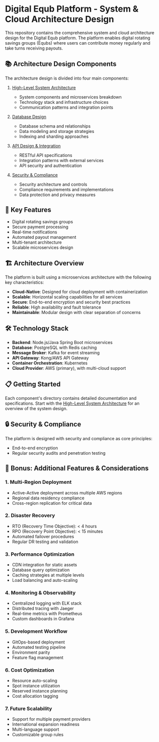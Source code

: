 # Digital Equb Platform - System & Cloud Architecture Design

This repository contains the comprehensive system and cloud architecture design for the Digital Equb platform. The platform enables digital rotating savings groups (Equbs) where users can contribute money regularly and take turns receiving payouts.

## 📚 Architecture Design Components

The architecture design is divided into four main components:

1. [High-Level System Architecture](./question1/README.md)
   - System components and microservices breakdown
   - Technology stack and infrastructure choices
   - Communication patterns and integration points

2. [Database Design](./question2/README.md)
   - Database schema and relationships
   - Data modeling and storage strategies
   - Indexing and sharding approaches

3. [API Design & Integration](./question3/README.md)
   - RESTful API specifications
   - Integration patterns with external services
   - API security and authentication

4. [Security & Compliance](./question4/README.md)
   - Security architecture and controls
   - Compliance requirements and implementations
   - Data protection and privacy measures

## 🎯 Key Features

- Digital rotating savings groups
- Secure payment processing
- Real-time notifications
- Automated payout management
- Multi-tenant architecture
- Scalable microservices design

## 🏗️ Architecture Overview

The platform is built using a microservices architecture with the following key characteristics:

- **Cloud-Native**: Designed for cloud deployment with containerization
- **Scalable**: Horizontal scaling capabilities for all services
- **Secure**: End-to-end encryption and security best practices
- **Reliable**: High availability and fault tolerance
- **Maintainable**: Modular design with clear separation of concerns

## 🛠️ Technology Stack

- **Backend**: Node.js/Java Spring Boot microservices
- **Database**: PostgreSQL with Redis caching
- **Message Broker**: Kafka for event streaming
- **API Gateway**: Kong/AWS API Gateway
- **Container Orchestration**: Kubernetes
- **Cloud Provider**: AWS (primary), with multi-cloud support

## 📋 Getting Started

Each component's directory contains detailed documentation and specifications. Start with the [High-Level System Architecture](./question1/README.md) for an overview of the system design.

## 🔒 Security & Compliance

The platform is designed with security and compliance as core principles:
- End-to-end encryption
- Regular security audits and penetration testing

## 🎁 Bonus: Additional Features & Considerations

### 1. Multi-Region Deployment
- Active-Active deployment across multiple AWS regions
- Regional data residency compliance
- Cross-region replication for critical data

### 2. Disaster Recovery
- RTO (Recovery Time Objective): < 4 hours
- RPO (Recovery Point Objective): < 15 minutes
- Automated failover procedures
- Regular DR testing and validation

### 3. Performance Optimization
- CDN integration for static assets
- Database query optimization
- Caching strategies at multiple levels
- Load balancing and auto-scaling

### 4. Monitoring & Observability
- Centralized logging with ELK stack
- Distributed tracing with Jaeger
- Real-time metrics with Prometheus
- Custom dashboards in Grafana

### 5. Development Workflow
- GitOps-based deployment
- Automated testing pipeline
- Environment parity
- Feature flag management

### 6. Cost Optimization
- Resource auto-scaling
- Spot instance utilization
- Reserved instance planning
- Cost allocation tagging

### 7. Future Scalability
- Support for multiple payment providers
- International expansion readiness
- Multi-language support
- Customizable group rules